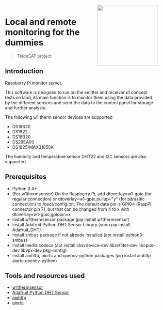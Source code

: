 <img width="200" src="https://hyperspacegroup.com/wp-content/uploads/teidesat-logo-big.png" align="right" />

# Local and remote monitoring for the dummies
> TeideSAT project

## Introduction

Raspberry Pi monitor server.

This software is designed to run on the emitter and receiver of concept tests on land, its main function is to monitor them using the data provided by the different sensors and send the data to the control panel for storage and further analysis.

The following w1 therm sensor devices are supported:
- DS18S20
- DS1822
- DS18B20
- DS28EA00
- DS1825/MAX31850K

The humidity and temperature sensor DHT22 and I2C sensors are also supported.

## Prerequisites

- Python 3.4+
- (For w1thermsensor) On the Raspberry Pi, add dtoverlay=w1-gpio (for regular connection) or dtoverlay=w1-gpio,pullup="y" (for parasitic connection) to /boot/config.txt. The default data pin is GPIO4 (RaspPi connector pin 7), but that can be changed from 4 to x with dtoverlay=w1-gpio,gpiopin=x
- Install w1thermsensor package (pip install w1thermsensor)
- Install Adafruit Python DHT Sensor Library (sudo pip install Adafruit_DHT)
- Install smbus package if not already installed (apt install python3-smbus)
- Install media codecs (apt install libavdevice-dev libavfilter-dev libopus-dev libvpx-dev pkg-config)
- Install aiohttp, aiortc and opencv-python packages (pip install aiohttp aiortc opencv-python)

## Tools and resources used

- [w1thermsensor](https://github.com/timofurrer/w1thermsensor)
- [Adafruit Python DHT Sensor](https://github.com/adafruit/Adafruit_Python_DHT)
- [aiohttp](https://github.com/aio-libs/aiohttp)
- [aiortc](https://github.com/aiortc/aiortc)
